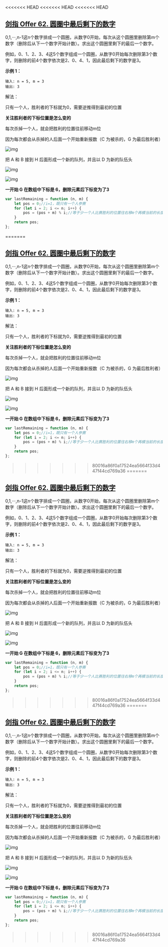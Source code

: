 <<<<<<< HEAD
<<<<<<< HEAD
<<<<<<< HEAD
## [剑指 Offer 62. 圆圈中最后剩下的数字](https://leetcode-cn.com/problems/yuan-quan-zhong-zui-hou-sheng-xia-de-shu-zi-lcof/)

0,1,···,n-1这n个数字排成一个圆圈，从数字0开始，每次从这个圆圈里删除第m个数字（删除后从下一个数字开始计数）。求出这个圆圈里剩下的最后一个数字。

例如，0、1、2、3、4这5个数字组成一个圆圈，从数字0开始每次删除第3个数字，则删除的前4个数字依次是2、0、4、1，因此最后剩下的数字是3。

**示例 1：**

```
输入: n = 5, m = 3
输出: 3
```

解法：

只有一个人，胜利者的下标就为0，需要逆推得到最初的位置

**关注胜利者的下标位置是怎么变的**

每次杀掉一个人，就会把胜利的位置往前移动m位

因为每次都会从杀掉的人后面一个开始重新报数（C 为被杀的，G 为最后胜利者）

![img](D:\前端\力扣leecode\offer.assets\1646543417-fDTqmX-image.png)

把 A 和 B 接到 H 后面形成一个新的队列，并且以 D 为新的队伍头

![img](D:\前端\力扣leecode\offer.assets\1646543431-VUFQRr-image.png)

![img](D:\前端\力扣leecode\offer.assets\1646543440-jEqIpM-image.png)

**一开始 G 在数组中下标是 6，删除元素后下标变为了3**

```js
var lastRemaining = function (n, m) {
    let pos = 0;//i=1，既只有一个人参赛
    for (let i = 2; i <= n; i++) {
        pos = (pos + m) % i;//等于少一个人比赛胜利的位置往右移m个再模当前的长度
    }
    return pos;
};
```

=======
## [剑指 Offer 62. 圆圈中最后剩下的数字](https://leetcode-cn.com/problems/yuan-quan-zhong-zui-hou-sheng-xia-de-shu-zi-lcof/)

0,1,···,n-1这n个数字排成一个圆圈，从数字0开始，每次从这个圆圈里删除第m个数字（删除后从下一个数字开始计数）。求出这个圆圈里剩下的最后一个数字。

例如，0、1、2、3、4这5个数字组成一个圆圈，从数字0开始每次删除第3个数字，则删除的前4个数字依次是2、0、4、1，因此最后剩下的数字是3。

**示例 1：**

```
输入: n = 5, m = 3
输出: 3
```

解法：

只有一个人，胜利者的下标就为0，需要逆推得到最初的位置

**关注胜利者的下标位置是怎么变的**

每次杀掉一个人，就会把胜利的位置往前移动m位

因为每次都会从杀掉的人后面一个开始重新报数（C 为被杀的，G 为最后胜利者）

![img](D:\前端\力扣leecode\offer.assets\1646543417-fDTqmX-image.png)

把 A 和 B 接到 H 后面形成一个新的队列，并且以 D 为新的队伍头

![img](D:\前端\力扣leecode\offer.assets\1646543431-VUFQRr-image.png)

![img](D:\前端\力扣leecode\offer.assets\1646543440-jEqIpM-image.png)

**一开始 G 在数组中下标是 6，删除元素后下标变为了3**

```js
var lastRemaining = function (n, m) {
    let pos = 0;//i=1，既只有一个人参赛
    for (let i = 2; i <= n; i++) {
        pos = (pos + m) % i;//等于少一个人比赛胜利的位置往右移m个再模当前的长度
    }
    return pos;
};
```

>>>>>>> 80016a86f0a17524ea5664f33d447f44cd769a36
=======
## [剑指 Offer 62. 圆圈中最后剩下的数字](https://leetcode-cn.com/problems/yuan-quan-zhong-zui-hou-sheng-xia-de-shu-zi-lcof/)

0,1,···,n-1这n个数字排成一个圆圈，从数字0开始，每次从这个圆圈里删除第m个数字（删除后从下一个数字开始计数）。求出这个圆圈里剩下的最后一个数字。

例如，0、1、2、3、4这5个数字组成一个圆圈，从数字0开始每次删除第3个数字，则删除的前4个数字依次是2、0、4、1，因此最后剩下的数字是3。

**示例 1：**

```
输入: n = 5, m = 3
输出: 3
```

解法：

只有一个人，胜利者的下标就为0，需要逆推得到最初的位置

**关注胜利者的下标位置是怎么变的**

每次杀掉一个人，就会把胜利的位置往前移动m位

因为每次都会从杀掉的人后面一个开始重新报数（C 为被杀的，G 为最后胜利者）

![img](D:\前端\力扣leecode\offer.assets\1646543417-fDTqmX-image.png)

把 A 和 B 接到 H 后面形成一个新的队列，并且以 D 为新的队伍头

![img](D:\前端\力扣leecode\offer.assets\1646543431-VUFQRr-image.png)

![img](D:\前端\力扣leecode\offer.assets\1646543440-jEqIpM-image.png)

**一开始 G 在数组中下标是 6，删除元素后下标变为了3**

```js
var lastRemaining = function (n, m) {
    let pos = 0;//i=1，既只有一个人参赛
    for (let i = 2; i <= n; i++) {
        pos = (pos + m) % i;//等于少一个人比赛胜利的位置往右移m个再模当前的长度
    }
    return pos;
};
```

>>>>>>> 80016a86f0a17524ea5664f33d447f44cd769a36
=======
## [剑指 Offer 62. 圆圈中最后剩下的数字](https://leetcode-cn.com/problems/yuan-quan-zhong-zui-hou-sheng-xia-de-shu-zi-lcof/)

0,1,···,n-1这n个数字排成一个圆圈，从数字0开始，每次从这个圆圈里删除第m个数字（删除后从下一个数字开始计数）。求出这个圆圈里剩下的最后一个数字。

例如，0、1、2、3、4这5个数字组成一个圆圈，从数字0开始每次删除第3个数字，则删除的前4个数字依次是2、0、4、1，因此最后剩下的数字是3。

**示例 1：**

```
输入: n = 5, m = 3
输出: 3
```

解法：

只有一个人，胜利者的下标就为0，需要逆推得到最初的位置

**关注胜利者的下标位置是怎么变的**

每次杀掉一个人，就会把胜利的位置往前移动m位

因为每次都会从杀掉的人后面一个开始重新报数（C 为被杀的，G 为最后胜利者）

![img](D:\前端\力扣leecode\offer.assets\1646543417-fDTqmX-image.png)

把 A 和 B 接到 H 后面形成一个新的队列，并且以 D 为新的队伍头

![img](D:\前端\力扣leecode\offer.assets\1646543431-VUFQRr-image.png)

![img](D:\前端\力扣leecode\offer.assets\1646543440-jEqIpM-image.png)

**一开始 G 在数组中下标是 6，删除元素后下标变为了3**

```js
var lastRemaining = function (n, m) {
    let pos = 0;//i=1，既只有一个人参赛
    for (let i = 2; i <= n; i++) {
        pos = (pos + m) % i;//等于少一个人比赛胜利的位置往右移m个再模当前的长度
    }
    return pos;
};
```

>>>>>>> 80016a86f0a17524ea5664f33d447f44cd769a36
